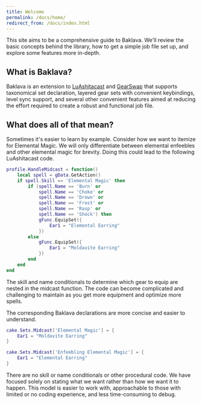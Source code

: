 ```yaml
---
title: Welcome
permalink: /docs/home/
redirect_from: /docs/index.html
---
```


This site aims to be a comprehensive guide to Baklava. We'll review the basic concepts behind the library, how to get a simple job file set up, and explore some features more in-depth.

## What is Baklava?

Baklava is an extension to [LuAshitacast](https://github.com/ThornyFFXI/LuAshitacast) and [GearSwap](https://docs.windower.net/addons/gearswap/) that supports taxonomical set declaration, layered gear sets with convenient keybindings, level sync support, and several other convenient features aimed at reducing the effort required to create a robust and functional job file.

## What does all of that mean?

Sometimes it's easier to learn by example. Consider how we want to itemize for Elemental Magic. We will only differentiate between elemental enfeebles and other elemental magic for brevity. Doing this could lead to the following LuAshitacast code.

```lua
profile.HandleMidcast = function()
    local spell = gData.GetAction()
    if spell.Skill == 'Elemental Magic' then
        if (spell.Name == 'Burn' or
            spell.Name == 'Choke' or
            spell.Name == 'Drown' or
            spell.Name == 'Frost' or
            spell.Name == 'Rasp' or
            spell.Name == 'Shock') then 
            gFunc.EquipSet({
                Ear1 = "Elemental Earring"
            })
        else
            gFunc.EquipSet({
                Ear1 = "Moldavite Earring"
            })
        end
    end
end
```

The skill and name conditionals to determine which gear to equip are nested in the midcast function. The code can become complicated and challenging to maintain as you get more equipment and optimize more spells.

The corresponding Baklava declarations are more concise and easier to understand.

```lua
cake.Sets.Midcast['Elemental Magic'] = {
    Ear1 = "Moldavite Earring"
}

cake.Sets.Midcast['Enfeebling Elemental Magic'] = {
    Ear1 = "Elemental Earring"
}
```

There are no skill or name conditionals or other procedural code. We have focused solely on stating what we want rather than how we want it to happen. This model is easier to work with, approachable to those with limited or no coding experience, and less time-consuming to debug.

<!--<div class="note info">
  <h5>But I like coding!</h5>
  <p>Baklava is also extendible.  If something specific you'd like to do is tricky to handle declaratively, you can always tag on some imperative code before or after Baklava handles the set declarations.</p>
</div>


```lua
profile.HandleMidcast = function()
    local spell = gData.GetAction()
    if spell.Skill == 'Enfeebling Magic' then
        local mndEnfeebles = {
            ['Slow'] = true,
            ['Slow II'] = true,
            ['Paralyze'] = true,
            ['Paralyze II'] = true,
            ['Silence'] = true,
            ['Indunation'] = true,
            ['Addle'] = true,
            ['Addle II'] = true
        }
        local enfeeblingBaseSet = {
            Neck = 'Enfeebling Torque'
        }
        if mndEnfeebles[spell.Name] then
            enfeeblingBaseSet = gFunc.Combine(enfeeblingBaseSet, {
                Ring1 = 'Aqua Ring',
                Ring2 = 'Aqua Ring'
            })
        else
            enfeeblingBaseSet = gFunc.Combine(enfeeblingBaseSet, {
                Ring1 = 'Snow Ring',
                Ring2 = 'Snow Ring'
            })
        end
        gFunc.EquipSet(enfeeblingBaseSet)
        if spell.Element == 'Earth' then
            gFunc.Equip('Main', 'Earth Staff')
        elseif spell.Element == 'Ice' then
            gFunc.Equip('Main', 'Ice Staff')
        else
            gFunc.Equip('Main', 'Mistilteinn')
        end
    end
end
```

The corresponding Baklava code is simpler and easier to understand.

```lua
cake.Sets.Midcast['Enfeebling Magic'] = {
    Main = 'Mistilteinn',
    Neck = 'Enfeebling Torque'
}
cake.Sets.Midcast['Dark Magic Enfeebling'] = {
    Ring1 = 'Snow Ring',
    Ring2 = 'Snow Ring'
}
cake.Sets.Midcast['White Magic Enfeebling'] = {
    Ring1 = 'Aqua Ring',
    Ring2 = 'Aqua Ring'
}
cake.Sets.Midcast['Ice Enfeeblement'] = {
    Main = 'Ice Staff'
}
cake.Sets.Midcast['Earth Enfeeblement'] = {
    Main = 'Earth Staff'
}
```

Something about declarative code.

## Navigating the Guide

Throughout this guide, you'll see these special sections that help you get the most out of Jekyll:

<div class="note">
  <h5>ProTips™</h5>
  <p>Tips and tricks that'll make you a Jekyll wizard!</p>
</div>

<div class="note info">
  <h5>Notes</h5>
  <p>Extra tidbits that are sometimes necessary to understand Jekyll.</p>
</div>

<div class="note warning">
  <h5>Warnings</h5>
  <p>Common pitfalls to avoid.</p>
</div>

<div class="note unreleased">
  <h5>Unreleased</h5>
  <p>Features planned for future versions of Jekyll, but not available yet.</p>
</div>

If you find anything we haven’t covered, or would like to share a tip that others might find handy, please [file an issue]({{ site.repository }}/issues/new) and we’ll see about adding it to the guide.

```lua
local layers = gFunc.LoadFile('layers\\layers')

local combatMode = layers.CreateModeGroup('Combat', {'Off', 'Tanking'}, '@t')
local weaponMode = layers.CreateModeGroup('Weapon', {'SenjiFudo', 'Mamushitos', 'Staves'}, '@w')

local PDT = {
    Head = "Arh. Jinpachi +1",
    Body = "Arhat's Gi +1",
    Hands = "Dst. Mittens +1",
    Legs = "Dst. Subligar +1",
    Feet = "Yasha Sune-Ate",
    Neck = "Evasion Torque",
    Waist = "Warwolf Belt",
    Ammo = "Happy Egg",
    Ear1 = "Pigeon Earring",
    Ear2 = "Pigeon Earring",
    Ring1 = "Sattva Ring",
    Ring2 = "Jelly Ring"
}

local Enmity = {
    Head = "Arh. Jinpachi +1",
    Body = "Arhat's Gi +1",
    Legs = "Yasha Hakama",
    Feet = "Arhat's Hakama +1",
    Waist = "Warwolf Belt",
    Neck = "Harmonia's Torque",
    Ammo = "Nokizaru Shuriken",
    Ear1 = "Eris' Earring +1",
    Ear2 = "Eris' Earring +1",
    Ring1 = "Sattva Ring",
    Ring2 = "Mermaid Ring"
}

layers.Sets.Engaged = {
    Head = "Panther Mask",
    Body = "Ninja Chainmail",
    Hands = "Ochimusha Kote",
    Legs = "Byakko's Haidate",
    Feet = "Sarutobi Kyahan",
    Neck = "Peacock Amulet",
    Waist = "Swift Belt",
    Back = "Amemet Mantle",
    Ear1 = "Eris' Earring +1",
    Ear2 = "Eris' Earring +1",
    Ring1 = "Jaeger Ring",
    Ring2 = "Venerer Ring",
    Ammo = "Bailathorn"
}

layers.Sets.Weaponskill = {
    Head = "Voyager Sallet",
    Body = "Ryl.Kgt. Chainmail",
    Hands = "Ochimusha Kote",
    Legs = "Byakko's Haidate",
    Feet = "Luisant Sollerets",
    Neck = "Spike Necklace",
    Waist = "Warwolf Belt",
    Back = "Amemet Mantle",
    Ear1 = "Beetle Earring +1",
    Ear2 = "Beetle Earring +1",
    Ring1 = "Courage Ring",
    Ring2 = "Courage Ring",
    Ammo = "Bailathorn"
}

layers.Sets.Ability = Enmity
layers.Sets.Idle = PDT
layers.Sets.Midcast = PDT

layers.Sets.Midcast.Ninjutsu = {
    Head = "Ninja Hatsuburi",
    Neck = "Ninjutsu Torque",
    Feet = "Sarutobi Kyahan",
    Waist = "Swift Belt"
}

layers.Sets.Midcast['Elemental Ninjutsu'] = {
    Waist = "Ryl.Kgt. Belt",
    Ring1 = "Eremite's Ring",
    Ring2 = "Eremite's Ring",
    Ear2 = "Moldavite Earring",
    Ammo = "Morion Tathlum"
}

layers.Sets.Midcast.Utsusemi = {
    Head = "Panther Mask",
    Legs = "Byakko's Haidate",
    Feet = "Sarutobi Kyahan",
    Waist = "Swift Belt"
}

layers.Sets.Tanking.Engaged = PDT
layers.Sets.Tanking.Midcast.Enfeebling = Enmity
layers.Sets.Tanking.Midcast['Enfeebling Ninjutsu'] = Enmity
layers.Sets.Tanking.Midcast['Utsusemi: Ichi'] = gFunc.Combine(PDT, {
    Waist = "Swift Belt",
})

layers.Sets.SenjiFudo.Idle = {
    Main = "Senjuinrikio",
    Sub = "Fudo"
}
layers.Sets.SenjiFudo.Engaged = layers.Sets.SenjiFudo.Idle

layers.Sets.Mamushitos.Idle = {
    Main = "Mamushito",
    Sub = "Mamushito"
}

layers.Sets.Mamushitos.Engaged = layers.Sets.Mamushitos.Idle

layers.Sets.Staves.Idle = {
    Main = "Earth Staff",
    Back = "High Brth. Mantle",
}

layers.Sets.Staves.Engaged = layers.Sets.Staves.Idle
layers.Sets.Staves.Midcast['Ice Magic Damage'] = { Main = "Ice Staff" }
layers.Sets.Staves.Midcast['Lightning Magic Damage'] = { Main = "Thunder Staff" }

layers.RegisterCallback("PostHandleIdle", function()
    local environment = gData.GetEnvironment()
    if environment.Time >= 18.00 or environment.Time <= 6.00 then
        gFunc.Equip("Feet", "Ninja Kyahan")
    end
end, "EquipNinjaKyahan")

layers.RegisterCallback("PostHandleEngaged", function()
    local player = gData.GetPlayer()
    if player.HPP <= 75 and combatMode.current ~= "Tanking" then
        gFunc.Equip("Ring2", "Shinobi Ring")
    end
end, "Engaged Shinobi Ring")

layers.RegisterCallback("PostHandleMidcast", function(spell)
    local player = gData.GetPlayer()
    if player.HPP <= 75 and (combatMode.current ~= "Tanking" or spell.Name ~= "Utsusemi: Ichi") then
        gFunc.Equip("Ring2", "Shinobi Ring")
    end
end, "Midcast Shinobi Ring")

return layers
```
-->

